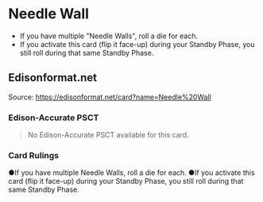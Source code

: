 # Needle Wall

*   If you have multiple "Needle Walls", roll a die for each.
*   If you activate this card (flip it face-up) during your Standby Phase, you still roll during that same Standby Phase.

## Edisonformat.net

Source: https://edisonformat.net/card?name=Needle%20Wall

### Edison-Accurate PSCT

> No Edison-Accurate PSCT available for this card.

### Card Rulings

●If you have multiple Needle Walls, roll a die for each.
●If you activate this card (flip it face-up) during your Standby Phase, you still roll during that same Standby Phase.
            